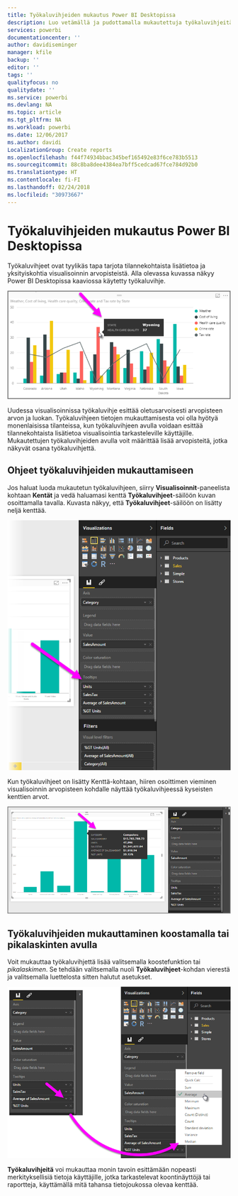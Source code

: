 ```yaml
---
title: Työkaluvihjeiden mukautus Power BI Desktopissa
description: Luo vetämällä ja pudottamalla mukautettuja työkaluvihjeitä visualisointeihin
services: powerbi
documentationcenter: ''
author: davidiseminger
manager: kfile
backup: ''
editor: ''
tags: ''
qualityfocus: no
qualitydate: ''
ms.service: powerbi
ms.devlang: NA
ms.topic: article
ms.tgt_pltfrm: NA
ms.workload: powerbi
ms.date: 12/06/2017
ms.author: davidi
LocalizationGroup: Create reports
ms.openlocfilehash: f44f74934bbac345bef165492e83f6ce783b5513
ms.sourcegitcommit: 88c8ba8dee4384ea7bff5cedcad67fce784d92b0
ms.translationtype: HT
ms.contentlocale: fi-FI
ms.lasthandoff: 02/24/2018
ms.locfileid: "30973667"
---
```

# <a name="customizing-tooltips-in-power-bi-desktop"></a>Työkaluvihjeiden mukautus Power BI Desktopissa
Työkaluvihjeet ovat tyylikäs tapa tarjota tilannekohtaista lisätietoa ja yksityiskohtia visualisoinnin arvopisteistä. Alla olevassa kuvassa näkyy Power BI Desktopissa kaaviossa käytetty työkaluvihje.

![](media/desktop-custom-tooltips/custom-tooltips_1.png)

Uudessa visualisoinnissa työkaluvihje esittää oletusarvoisesti arvopisteen arvon ja luokan. Työkaluvihjeen tietojen mukauttamisesta voi olla hyötyä monenlaisissa tilanteissa, kun työkaluvihjeen avulla voidaan esittää tilannekohtaista lisätietoa visualisointia tarkasteleville käyttäjille. Mukautettujen työkaluvihjeiden avulla voit määrittää lisää arvopisteitä, jotka näkyvät osana työkaluvihjettä.

## <a name="how-to-customize-tooltips"></a>Ohjeet työkaluvihjeiden mukauttamiseen
Jos haluat luoda mukautetun työkaluvihjeen, siirry **Visualisoinnit**-paneelista kohtaan **Kentät** ja vedä haluamasi kenttä **Työkaluvihjeet**-säilöön kuvan osoittamalla tavalla. Kuvasta näkyy, että **Työkaluvihjeet**-säilöön on lisätty neljä kenttää.

![](media/desktop-custom-tooltips/custom-tooltips_2.png)

Kun työkaluvihjeet on lisätty Kenttä-kohtaan, hiiren osoittimen vieminen visualisoinnin arvopisteen kohdalle näyttää työkaluvihjeessä kyseisten kenttien arvot.

![](media/desktop-custom-tooltips/custom-tooltips_3.png)

## <a name="customizing-tooltips-with-aggregation-or-quick-calcs"></a>Työkaluvihjeiden mukauttaminen koostamalla tai pikalaskinten avulla
Voit mukauttaa työkaluvihjettä lisää valitsemalla koostefunktion tai *pikalaskimen*. Se tehdään valitsemalla nuoli **Työkaluvihjeet**-kohdan vierestä ja valitsemalla luettelosta sitten halutut asetukset.

![](media/desktop-custom-tooltips/custom-tooltips_4.png)

**Työkaluvihjeitä** voi mukauttaa monin tavoin esittämään nopeasti merkityksellisiä tietoja käyttäjille, jotka tarkastelevat koontinäyttöjä tai raportteja, käyttämällä mitä tahansa tietojoukossa olevaa kenttää.


